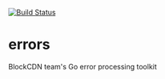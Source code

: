 [![Build Status](https://travis-ci.org/blockcdn-go/errors.svg?branch=master)](https://travis-ci.org/blockcdn-go/errors)

# errors
BlockCDN team's Go error processing toolkit
